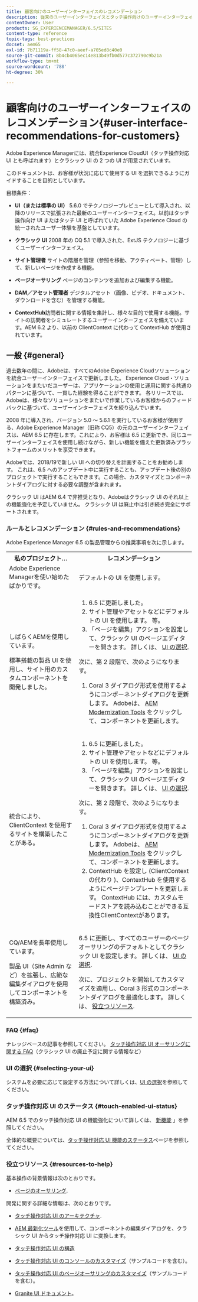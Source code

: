 ```yaml
---
title: 顧客向けのユーザーインターフェイスのレコメンデーション
description: 従来のユーザーインターフェイスとタッチ操作向けのユーザーインターフェイスに関連する推奨事項のリストです。
contentOwner: User
products: SG_EXPERIENCEMANAGER/6.5/SITES
content-type: reference
topic-tags: best-practices
docset: aem65
exl-id: 7b71119a-ff58-47c0-aeef-a705ed8c40e0
source-git-commit: 8b4cb4065ec14e813b49fb0d577c372790c9b21a
workflow-type: tm+mt
source-wordcount: '788'
ht-degree: 30%

---
```


# 顧客向けのユーザーインターフェイスのレコメンデーション{#user-interface-recommendations-for-customers}

Adobe Experience Managerには、統合Experience CloudUI（タッチ操作対応 UI とも呼ばれます）とクラシック UI の 2 つの UI が用意されています。

このドキュメントは、お客様が状況に応じて使用する UI を選択できるようにガイドすることを目的としています。

目標条件：

* **UI（または標準の UI）** 5.6.0 でテクノロジープレビューとして導入され、以降のリリースで拡張された最新のユーザーインターフェイス。以前はタッチ操作向け UI またはタッチ UI と呼ばれていた Adobe Experience Cloud の統一されたユーザー体験を基盤としています。

* **クラシック UI**
2008 年の CQ 5.1 で導入された、ExtJS テクノロジーに基づくユーザーインターフェイス。

* **サイト管理者**
サイトの階層を管理（参照を移動、アクティベート、管理）して、新しいページを作成する機能。

* **ページオーサリング**
ページのコンテンツを追加および編集する機能。

* **DAM／アセット管理者**
デジタルアセット（画像、ビデオ、ドキュメント、ダウンロードを含む）を管理する機能。

* **ContextHub**&#x200B;訪問者に関する情報を集計し、様々な目的で使用する機能。サイトの訪問者をシミュレートするユーザーインターフェイスを備えています。AEM 6.2 より、以前の ClientContext に代わって ContextHub が使用されています。

## 一般 {#general}

過去数年の間に、Adobeは、すべてのAdobe Experience Cloudソリューションを統合ユーザーインターフェイスで更新しました。 Experience Cloud・ソリューションをまたいだユーザーは、アプリケーションの使用と運用に関する共通のパターンに基づいて、一貫した経験を得ることができます。 各リリースでは、Adobeは、様々なソリューションをまたいで作業しているお客様からのフィードバックに基づいて、ユーザーインターフェイスを絞り込んでいます。

2008 年に導入され、バージョン 5.0 ～ 5.6.1 を実行しているお客様が使用する、Adobe Experience Manager（旧称 CQ5）の元のユーザーインターフェイスは、AEM 6.5 に存在します。これにより、お客様は 6.5 に更新でき、同じユーザーインターフェイスを使用し続けながら、新しい機能を備えた更新済みプラットフォームのメリットを享受できます。

Adobeでは、2018/19で新しい UI への切り替えを計画することをお勧めします。 これは、6.5 へのアップデート中に実行することも、アップデート後の別のプロジェクトで実行することもできます。この場合、カスタマイズとコンポーネントダイアログに対する必要な調整が含まれます。

クラシック UI はAEM 6.4 で非推奨となり、Adobeはクラシック UI のそれ以上の機能強化を予定していません。 クラシック UI は廃止中は引き続き完全にサポートされます。

### ルールとレコメンデーション {#rules-and-recommendations}

Adobe Experience Manager 6.5 の製品管理からの推奨事項を次に示します。

<table>
 <tbody>
  <tr>
   <th>私のプロジェクト…</th>
   <th>レコメンデーション</th>
  </tr>
  <tr>
   <td>Adobe Experience Managerを使い始めたばかりです。</td>
   <td>デフォルトの UI を使用します。</td>
  </tr>
  <tr>
   <td><p>しばらくAEMを使用しています。</p> <p>標準搭載の製品 UI を使用し、サイト用のカスタムコンポーネントを開発しました。<br /> </p> </td>
   <td>
    <ol>
     <li>6.5 に更新しました。</li>
     <li>サイト管理やアセットなどにデフォルトの UI を使用します。 等。<br /> </li>
     <li>「ページを編集」アクションを設定して、クラシック UI のページエディターを開きます。 詳しくは、 <a href="#selecting-your-ui">UI の選択</a>.</li>
    </ol> <p>次に、第 2 段階で、次のようになります。</p>
    <ol>
     <li>Coral 3 ダイアログ形式を使用するようにコンポーネントダイアログを更新します。 Adobeは、 <a href="/help/sites-developing/modernization-tools.md">AEM Modernization Tools</a> をクリックして、コンポーネントを更新します。</li>
    </ol> </td>
  </tr>
  <tr>
   <td>統合により、ClientContext を使用するサイトを構築したことがある。<br /> </td>
   <td>
    <ol>
     <li>6.5 に更新しました。</li>
     <li>サイト管理やアセットなどにデフォルトの UI を使用します。 等。</li>
     <li>「ページを編集」アクションを設定して、クラシック UI のページエディターを開きます。 詳しくは、 <a href="#selecting-your-ui">UI の選択</a>.</li>
    </ol> <p>次に、第 2 段階で、次のようになります。</p>
    <ol>
     <li>Coral 3 ダイアログ形式を使用するようにコンポーネントダイアログを更新します。 Adobeは、 <a href="/help/sites-developing/modernization-tools.md">AEM Modernization Tools</a> をクリックして、コンポーネントを更新します。</li>
     <li>ContextHub を設定し (ClientContextの代わり )、ContextHub を使用するようにページテンプレートを更新します。 ContextHub には、カスタムモードストアを読み込むことができる互換性ClientContextがあります。</li>
    </ol> </td>
  </tr>
  <tr>
   <td><p>CQ/AEMを長年使用しています。</p> <p>製品 UI（Site Admin など）を拡張し、広範な編集ダイアログを使用してコンポーネントを構築済み。</p> </td>
   <td><p>6.5 に更新し、すべてのユーザーのページオーサリングのデフォルトとしてクラシック UI を設定します。 詳しくは、 <a href="#selecting-your-ui">UI の選択</a>.</p> <p>次に、プロジェクトを開始してカスタマイズを適用し、Coral 3 形式のコンポーネントダイアログを最適化します。 詳しくは、 <a href="#resources-to-help">役立つリソース</a>.<br /> </p> </td>
  </tr>
 </tbody>
</table>

### FAQ {#faq}

ナレッジベースの記事を参照してください。 [タッチ操作対応 UI オーサリングに関する FAQ](https://helpx.adobe.com/jp/experience-manager/kb/index/touchui_faq.html)（クラシック UI の廃止予定に関する情報など）

### UI の選択 {#selecting-your-ui}

システムを必要に応じて設定する方法について詳しくは、[UI の選択](/help/sites-authoring/select-ui.md)を参照してください。

### タッチ操作対応 UI のステータス {#touch-enabled-ui-status}

AEM 6.5 でのタッチ操作対応 UI の機能強化について詳しくは、 [新機能](/help/release-notes/release-notes.md#what-s-new) 」を参照してください。

全体的な概要については、[タッチ操作対応 UI 機能のステータス](/help/release-notes/touch-ui-features-status.md)ページを参照してください。

### 役立つリソース {#resources-to-help}

基本操作の背景情報は次のとおりです。

* [ページのオーサリング](/help/sites-authoring/page-authoring.md).

開発に関する詳細な情報は、次のとおりです。

* [タッチ操作対応 UI のアーキテクチャ](/help/sites-developing/touch-ui-concepts.md).
* [AEM 最新化ツール](/help/sites-developing/modernization-tools.md)を使用して、コンポーネントの編集ダイアログを、クラシック UI からタッチ操作対応 UI に変換します。

* [タッチ操作対応 UI の構造](/help/sites-developing/touch-ui-structure.md)

* [タッチ操作対応 UI のコンソールのカスタマイズ](/help/sites-developing/customizing-consoles-touch.md)（サンプルコードを含む）。

* [タッチ操作対応 UI のページオーサリングのカスタマイズ](/help/sites-developing/customizing-page-authoring-touch.md)（サンプルコードを含む）。

* [Granite UI ドキュメント](https://helpx.adobe.com/experience-manager/6-5/sites/developing/using/reference-materials/granite-ui/api/index.html)。
